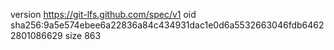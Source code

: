 version https://git-lfs.github.com/spec/v1
oid sha256:9a5e574ebee6a22836a84c434931dac1e0d6a5532663046fdb64622801086629
size 863

